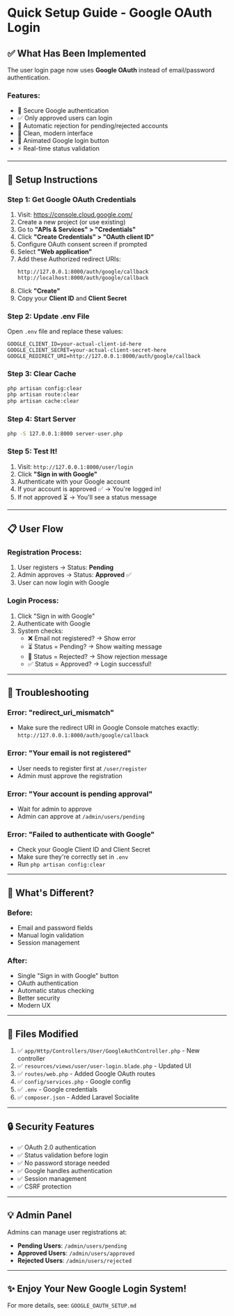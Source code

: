 # Quick Setup Guide - Google OAuth Login

## ✅ What Has Been Implemented

The user login page now uses **Google OAuth** instead of email/password authentication.

### Features:
- 🔐 Secure Google authentication
- ✅ Only approved users can login
- 🚫 Automatic rejection for pending/rejected accounts
- 💼 Clean, modern interface
- 🎨 Animated Google login button
- ⚡ Real-time status validation

---

## 🚀 Setup Instructions

### Step 1: Get Google OAuth Credentials

1. Visit: https://console.cloud.google.com/
2. Create a new project (or use existing)
3. Go to **"APIs & Services" > "Credentials"**
4. Click **"Create Credentials" > "OAuth client ID"**
5. Configure OAuth consent screen if prompted
6. Select **"Web application"**
7. Add these Authorized redirect URIs:
   ```
   http://127.0.0.1:8000/auth/google/callback
   http://localhost:8000/auth/google/callback
   ```
8. Click **"Create"**
9. Copy your **Client ID** and **Client Secret**

### Step 2: Update .env File

Open `.env` file and replace these values:

```env
GOOGLE_CLIENT_ID=your-actual-client-id-here
GOOGLE_CLIENT_SECRET=your-actual-client-secret-here
GOOGLE_REDIRECT_URI=http://127.0.0.1:8000/auth/google/callback
```

### Step 3: Clear Cache

```bash
php artisan config:clear
php artisan route:clear
php artisan cache:clear
```

### Step 4: Start Server

```bash
php -S 127.0.0.1:8000 server-user.php
```

### Step 5: Test It!

1. Visit: `http://127.0.0.1:8000/user/login`
2. Click **"Sign in with Google"**
3. Authenticate with your Google account
4. If your account is approved ✅ → You're logged in!
5. If not approved ⏳ → You'll see a status message

---

## 📋 User Flow

### Registration Process:
1. User registers → Status: **Pending**
2. Admin approves → Status: **Approved** ✅
3. User can now login with Google

### Login Process:
1. Click "Sign in with Google"
2. Authenticate with Google
3. System checks:
   - ❌ Email not registered? → Show error
   - ⏳ Status = Pending? → Show waiting message
   - 🚫 Status = Rejected? → Show rejection message
   - ✅ Status = Approved? → Login successful!

---

## 🔧 Troubleshooting

### Error: "redirect_uri_mismatch"
- Make sure the redirect URI in Google Console matches exactly:
  `http://127.0.0.1:8000/auth/google/callback`

### Error: "Your email is not registered"
- User needs to register first at `/user/register`
- Admin must approve the registration

### Error: "Your account is pending approval"
- Wait for admin to approve
- Admin can approve at `/admin/users/pending`

### Error: "Failed to authenticate with Google"
- Check your Google Client ID and Client Secret
- Make sure they're correctly set in `.env`
- Run `php artisan config:clear`

---

## 🎨 What's Different?

### Before:
- Email and password fields
- Manual login validation
- Session management

### After:
- Single "Sign in with Google" button
- OAuth authentication
- Automatic status checking
- Better security
- Modern UX

---

## 📂 Files Modified

1. ✅ `app/Http/Controllers/User/GoogleAuthController.php` - New controller
2. ✅ `resources/views/user/user-login.blade.php` - Updated UI
3. ✅ `routes/web.php` - Added Google OAuth routes
4. ✅ `config/services.php` - Google config
5. ✅ `.env` - Google credentials
6. ✅ `composer.json` - Added Laravel Socialite

---

## 🔒 Security Features

- ✅ OAuth 2.0 authentication
- ✅ Status validation before login
- ✅ No password storage needed
- ✅ Google handles authentication
- ✅ Session management
- ✅ CSRF protection

---

## 💡 Admin Panel

Admins can manage user registrations at:
- **Pending Users**: `/admin/users/pending`
- **Approved Users**: `/admin/users/approved`
- **Rejected Users**: `/admin/users/rejected`

---

## ✨ Enjoy Your New Google Login System!

For more details, see: `GOOGLE_OAUTH_SETUP.md`
